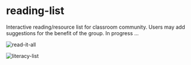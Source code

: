 # reading-list
Interactive reading/resource list for classroom community. Users may add suggestions for the benefit of the group. In progress ...

![read-it-all](https://user-images.githubusercontent.com/44883733/56396511-29fc2c80-620d-11e9-9159-c20f3c97a6b7.png)



![literacy-list](https://user-images.githubusercontent.com/44883733/56449829-07414500-62ed-11e9-95c7-cd2095727ea6.png)
